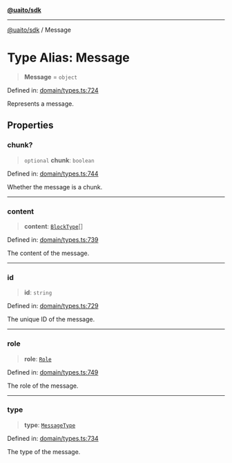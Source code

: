 [**@uaito/sdk**](../README.md)

***

[@uaito/sdk](../README.md) / Message

# Type Alias: Message

> **Message** = `object`

Defined in: [domain/types.ts:724](https://github.com/elribonazo/uaito/blob/a99e7bcbdb0358b1999f9ce76755884ba2c23b7e/packages/sdk/src/domain/types.ts#L724)

Represents a message.

## Properties

### chunk?

> `optional` **chunk**: `boolean`

Defined in: [domain/types.ts:744](https://github.com/elribonazo/uaito/blob/a99e7bcbdb0358b1999f9ce76755884ba2c23b7e/packages/sdk/src/domain/types.ts#L744)

Whether the message is a chunk.

***

### content

> **content**: [`BlockType`](BlockType.md)[]

Defined in: [domain/types.ts:739](https://github.com/elribonazo/uaito/blob/a99e7bcbdb0358b1999f9ce76755884ba2c23b7e/packages/sdk/src/domain/types.ts#L739)

The content of the message.

***

### id

> **id**: `string`

Defined in: [domain/types.ts:729](https://github.com/elribonazo/uaito/blob/a99e7bcbdb0358b1999f9ce76755884ba2c23b7e/packages/sdk/src/domain/types.ts#L729)

The unique ID of the message.

***

### role

> **role**: [`Role`](Role.md)

Defined in: [domain/types.ts:749](https://github.com/elribonazo/uaito/blob/a99e7bcbdb0358b1999f9ce76755884ba2c23b7e/packages/sdk/src/domain/types.ts#L749)

The role of the message.

***

### type

> **type**: [`MessageType`](MessageType.md)

Defined in: [domain/types.ts:734](https://github.com/elribonazo/uaito/blob/a99e7bcbdb0358b1999f9ce76755884ba2c23b7e/packages/sdk/src/domain/types.ts#L734)

The type of the message.
